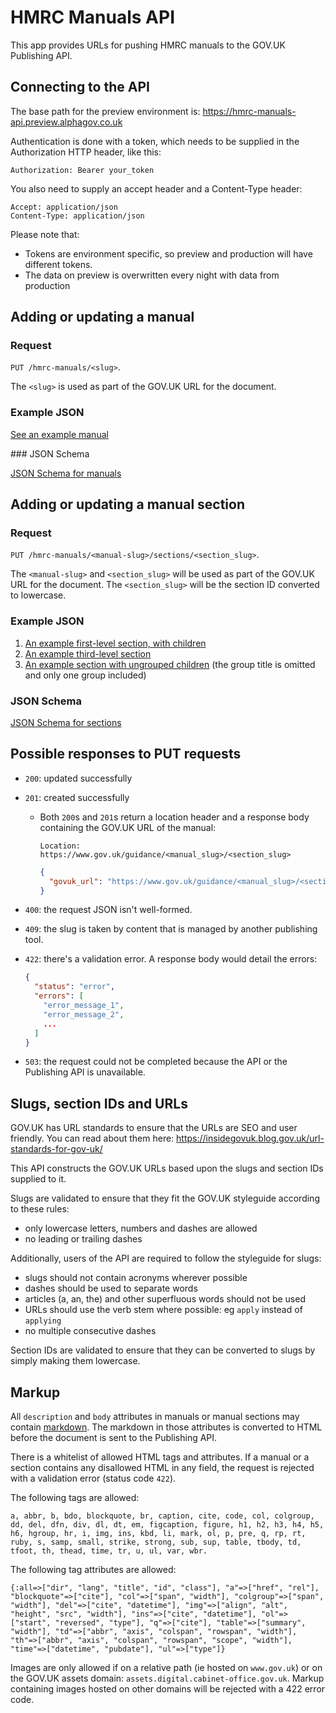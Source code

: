 # HMRC Manuals API

This app provides URLs for pushing HMRC manuals to the GOV.UK Publishing API.

## Connecting to the API

The base path for the preview environment is:
https://hmrc-manuals-api.preview.alphagov.co.uk

Authentication is done with a token, which needs to be supplied in the Authorization HTTP header, like this:

```Authorization: Bearer your_token```

You also need to supply an accept header and a Content-Type header:

    Accept: application/json
    Content-Type: application/json

Please note that:
* Tokens are environment specific, so preview and production will have different tokens.
* The data on preview is overwritten every night with data from production

## Adding or updating a manual

### Request

`PUT /hmrc-manuals/<slug>`.

The `<slug>` is used as part of the GOV.UK URL for the document.

### Example JSON

[See an example manual](/public/json_examples/requests/employment-income-manual.json)


### JSON Schema

[JSON Schema for manuals](public/manual-schema.json)

## Adding or updating a manual section

### Request

`PUT /hmrc-manuals/<manual-slug>/sections/<section_slug>`.

The `<manual-slug>` and `<section_slug>` will be used as part of the GOV.UK URL for the document. The `<section_slug>` will be the section ID converted to lowercase.

### Example JSON

1. [An example first-level section, with children](/public/json_examples/requests/employment-income-manual/eim11800.json)
1. [An example third-level section](/public/json_examples/requests/employment-income-manual/eim25525.json)
1. [An example section with ungrouped children](/public/json_examples/requests/employment-income-manual/eim11200.json) (the group title is omitted and only one group included)


### JSON Schema

[JSON Schema for sections](public/section-schema.json)

## Possible responses to PUT requests

* `200`: updated successfully
* `201`: created successfully
  * Both `200`s and `201`s return a location header and a response body containing the GOV.UK URL of the manual:

    `Location: https://www.gov.uk/guidance/<manual_slug>/<section_slug>`
    ```json
    {
      "govuk_url": "https://www.gov.uk/guidance/<manual_slug>/<section_slug>"
    }
    ```
* `400`: the request JSON isn't well-formed.
* `409`: the slug is taken by content that is managed by another publishing tool.
* `422`: there's a validation error. A response body would detail the errors:

    ```json
    {
      "status": "error",
      "errors": [
        "error_message_1",
        "error_message_2",
        ...
      ]
    }
    ```

* `503`: the request could not be completed because the API or the Publishing API is unavailable.

## Slugs, section IDs and URLs

GOV.UK has URL standards to ensure that the URLs are SEO and user friendly. You
can read about them here: https://insidegovuk.blog.gov.uk/url-standards-for-gov-uk/

This API constructs the GOV.UK URLs based upon the slugs and section IDs supplied to it.

Slugs are validated to ensure that they fit the GOV.UK styleguide according to these rules:
* only lowercase letters, numbers and dashes are allowed
* no leading or trailing dashes

Additionally, users of the API are required to follow the styleguide for slugs:
* slugs should not contain acronyms wherever possible
* dashes should be used to separate words
* articles (a, an, the) and other superfluous words should not be used
* URLs should use the verb stem where possible: eg `apply` instead of `applying`
* no multiple consecutive dashes

Section IDs are validated to ensure that they can be converted to slugs by simply making them lowercase.

## Markup

All `description` and `body` attributes in manuals or manual sections may contain
[markdown](http://daringfireball.net/projects/markdown/syntax). The markdown in those attributes
is converted to HTML before the document is sent to the Publishing API.

There is a whitelist of allowed HTML tags and attributes. If a manual or a section
contains any disallowed HTML in any field, the request is rejected with a validation error (status code `422`).

The following tags are allowed:
```
a, abbr, b, bdo, blockquote, br, caption, cite, code, col, colgroup, dd, del, dfn, div, dl, dt, em, figcaption, figure, h1, h2, h3, h4, h5, h6, hgroup, hr, i, img, ins, kbd, li, mark, ol, p, pre, q, rp, rt, ruby, s, samp, small, strike, strong, sub, sup, table, tbody, td, tfoot, th, thead, time, tr, u, ul, var, wbr.
```

The following tag attributes are allowed:
```
{:all=>["dir", "lang", "title", "id", "class"], "a"=>["href", "rel"], "blockquote"=>["cite"], "col"=>["span", "width"], "colgroup"=>["span", "width"], "del"=>["cite", "datetime"], "img"=>["align", "alt", "height", "src", "width"], "ins"=>["cite", "datetime"], "ol"=>["start", "reversed", "type"], "q"=>["cite"], "table"=>["summary", "width"], "td"=>["abbr", "axis", "colspan", "rowspan", "width"], "th"=>["abbr", "axis", "colspan", "rowspan", "scope", "width"], "time"=>["datetime", "pubdate"], "ul"=>["type"]}
```

Images are only allowed if on a relative path (ie hosted on `www.gov.uk`) or on
the GOV.UK assets domain: `assets.digital.cabinet-office.gov.uk`. Markup
containing images hosted on other domains will be rejected with a 422 error code.
